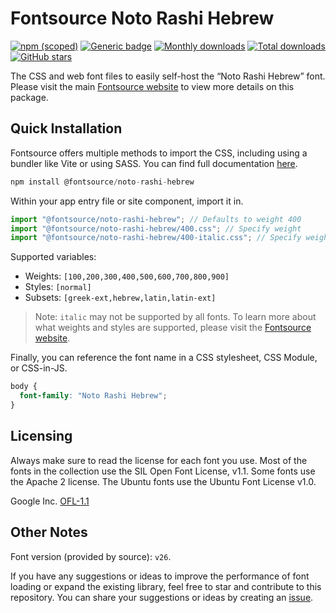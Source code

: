 # Fontsource Noto Rashi Hebrew

[![npm (scoped)](https://img.shields.io/npm/v/@fontsource/noto-rashi-hebrew?color=brightgreen)](https://www.npmjs.com/package/@fontsource/noto-rashi-hebrew) [![Generic badge](https://img.shields.io/badge/fontsource-passing-brightgreen)](https://github.com/fontsource/fontsource) [![Monthly downloads](https://badgen.net/npm/dm/@fontsource/noto-rashi-hebrew)](https://github.com/fontsource/fontsource) [![Total downloads](https://badgen.net/npm/dt/@fontsource/noto-rashi-hebrew)](https://github.com/fontsource/fontsource) [![GitHub stars](https://img.shields.io/github/stars/fontsource/fontsource.svg?style=social&label=Star)](https://github.com/fontsource/fontsource/stargazers)

The CSS and web font files to easily self-host the “Noto Rashi Hebrew” font. Please visit the main [Fontsource website](https://fontsource.org/fonts/noto-rashi-hebrew) to view more details on this package.

## Quick Installation

Fontsource offers multiple methods to import the CSS, including using a bundler like Vite or using SASS. You can find full documentation [here](https://fontsource.org/docs/getting-started/introduction).

```javascript
npm install @fontsource/noto-rashi-hebrew
```

Within your app entry file or site component, import it in.

```javascript
import "@fontsource/noto-rashi-hebrew"; // Defaults to weight 400
import "@fontsource/noto-rashi-hebrew/400.css"; // Specify weight
import "@fontsource/noto-rashi-hebrew/400-italic.css"; // Specify weight and style
```

Supported variables:
- Weights: `[100,200,300,400,500,600,700,800,900]`
- Styles: `[normal]`
- Subsets: `[greek-ext,hebrew,latin,latin-ext]`

> Note: `italic` may not be supported by all fonts. To learn more about what weights and styles are supported, please visit the [Fontsource website](https://fontsource.org/fonts/noto-rashi-hebrew).

Finally, you can reference the font name in a CSS stylesheet, CSS Module, or CSS-in-JS.

```css
body {
  font-family: "Noto Rashi Hebrew";
}
```

## Licensing
Always make sure to read the license for each font you use. Most of the fonts in the collection use the SIL Open Font License, v1.1. Some fonts use the Apache 2 license. The Ubuntu fonts use the Ubuntu Font License v1.0.

Google Inc.
[OFL-1.1](http://scripts.sil.org/OFL)

## Other Notes
Font version (provided by source): `v26`.

If you have any suggestions or ideas to improve the performance of font loading or expand the existing library, feel free to star and contribute to this repository. You can share your suggestions or ideas by creating an [issue](https://github.com/fontsource/fontsource/issues).